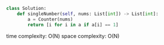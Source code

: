 ```python
class Solution:
    def singleNumber(self, nums: List[int]) -> List[int]:
        a = Counter(nums)
        return [i for i in a if a[i] == 1]
```

time complexity: O(N)
space complexity: O(N)